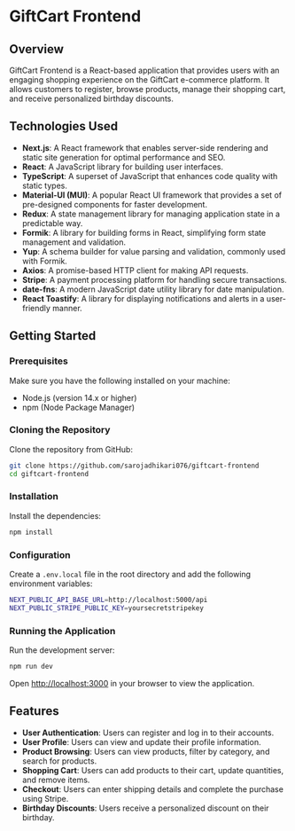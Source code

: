 # GiftCart Frontend

## Overview

GiftCart Frontend is a React-based application that provides users with an engaging shopping experience on the GiftCart e-commerce platform. It allows customers to register, browse products, manage their shopping cart, and receive personalized birthday discounts.

## Technologies Used

- **Next.js**: A React framework that enables server-side rendering and static site generation for optimal performance and SEO.
- **React**: A JavaScript library for building user interfaces.
- **TypeScript**: A superset of JavaScript that enhances code quality with static types.
- **Material-UI (MUI)**: A popular React UI framework that provides a set of pre-designed components for faster development.
- **Redux**: A state management library for managing application state in a predictable way.
- **Formik**: A library for building forms in React, simplifying form state management and validation.
- **Yup**: A schema builder for value parsing and validation, commonly used with Formik.
- **Axios**: A promise-based HTTP client for making API requests.
- **Stripe**: A payment processing platform for handling secure transactions.
- **date-fns**: A modern JavaScript date utility library for date manipulation.
- **React Toastify**: A library for displaying notifications and alerts in a user-friendly manner.

## Getting Started

### Prerequisites

Make sure you have the following installed on your machine:

- Node.js (version 14.x or higher)
- npm (Node Package Manager)

### Cloning the Repository

Clone the repository from GitHub:

```bash
git clone https://github.com/sarojadhikari076/giftcart-frontend
cd giftcart-frontend
```

### Installation

Install the dependencies:

```bash
npm install
```

### Configuration

Create a `.env.local` file in the root directory and add the following environment variables:

```bash
NEXT_PUBLIC_API_BASE_URL=http://localhost:5000/api
NEXT_PUBLIC_STRIPE_PUBLIC_KEY=yoursecretstripekey
```

### Running the Application

Run the development server:

```bash
npm run dev
```

Open [http://localhost:3000](http://localhost:3000) in your browser to view the application.

## Features

- **User Authentication**: Users can register and log in to their accounts.
- **User Profile**: Users can view and update their profile information.
- **Product Browsing**: Users can view products, filter by category, and search for products.
- **Shopping Cart**: Users can add products to their cart, update quantities, and remove items.
- **Checkout**: Users can enter shipping details and complete the purchase using Stripe.
- **Birthday Discounts**: Users receive a personalized discount on their birthday.

